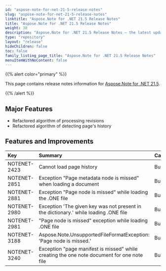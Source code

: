 ```yaml
---
id: "aspose-note-for-net-21-5-release-notes"
slug: "aspose-note-for-net-21-5-release-notes"
linktitle: "Aspose.Note for .NET 21.5 Release Notes"
title: "Aspose.Note for .NET 21.5 Release Notes"
weight: 38
description: "Aspose.Note for .NET 21.5 Release Notes – the latest updates and fixes."
type: "repository"
layout: "release"
hideChildren: false
toc: false
family_listing_page_title: "Aspose.Note for .NET 21.5 Release Notes"
menuItemWithNoContent: false
---
```


{{% alert color="primary" %}} 

This page contains release notes information for [Aspose.Note for .NET 21.5](https://releases.aspose.com/note/net/new-releases/aspose.note-for-.net-21.5/).

{{% /alert %}} 

## **Major Features**
- Refactored algorithm of processing revisions
- Refactored algorithm of detecting page's history

## **Features and Improvements**

|**Key**|**Summary**|**Category**|
| :- | :- | :- |
|NOTENET-2423|Cannot load page history|Bug|
|NOTENET-2851|Exception "Page metadata node is missed" when loading a document|Bug|
|NOTENET-2881|Exception "Page node is missed" while loading the .ONE file|Bug|
|NOTENET-2980|Exception 'The given key was not present in the dictionary.' while loading .ONE file|Bug|
|NOTENET-2981|"Page node is missed" exception while loading .ONE file|Bug|
|NOTENET-3188|Aspose.Note.UnsupportedFileFormatException: 'Page node is missed.'|Bug|
|NOTENET-3240|Exception "page manifest is missed" while creating the one note document for one note file|Bug|
